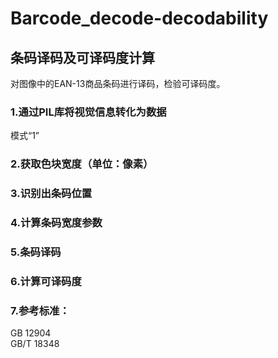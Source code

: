 # Barcode_decode-decodability</br>
## 条码译码及可译码度计算</br>
对图像中的EAN-13商品条码进行译码，检验可译码度。
### 1.通过PIL库将视觉信息转化为数据
模式“1”
### 2.获取色块宽度（单位：像素）
### 3.识别出条码位置
### 4.计算条码宽度参数
### 5.条码译码
### 6.计算可译码度
### 7.参考标准：
GB 12904</br>
GB/T 18348</br>

